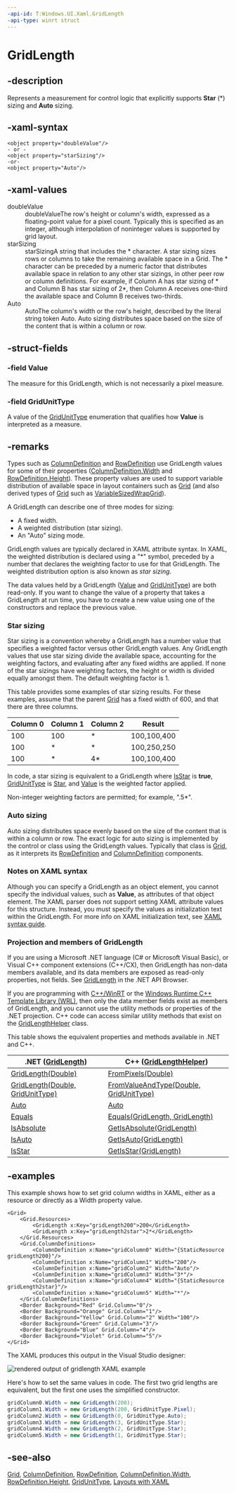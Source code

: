 ```yaml
---
-api-id: T:Windows.UI.Xaml.GridLength
-api-type: winrt struct
---
```


<!-- Structure syntax.
public struct GridLength 
-->

# GridLength

## -description

Represents a measurement for control logic that explicitly supports **Star** (\*) sizing and **Auto** sizing.



## -xaml-syntax

```xaml
<object property="doubleValue"/>
- or -
<object property="starSizing"/>
-or-
<object property="Auto"/>
```

## -xaml-values

<dl><dt>doubleValue</dt><dd>doubleValueThe row's height or column's width, expressed as a floating-point value for a pixel count. Typically this is specified as an integer, although interpolation of noninteger values is supported by grid layout.</dd>
<dt>starSizing</dt><dd>starSizingA string that includes the * character. A star sizing sizes rows or columns to take the remaining available space in a Grid. The * character can be preceded by a numeric factor that distributes available space in relation to any other star sizings, in other peer row or column definitions. For example, if Column A has star sizing of * and Column B has star sizing of 2*, then Column A receives one-third the available space and Column B receives two-thirds.</dd>
<dt>Auto</dt><dd>AutoThe column's width or the row's height, described by the literal string token Auto. Auto sizing distributes space based on the size of the content that is within a column or row.</dd>
</dl>

## -struct-fields

### -field Value

The measure for this GridLength, which is not necessarily a pixel measure.

### -field GridUnitType

A value of the [GridUnitType](gridunittype.md) enumeration that qualifies how **Value** is interpreted as a measure.

## -remarks

Types such as [ColumnDefinition](../windows.ui.xaml.controls/columndefinition.md) and [RowDefinition](../windows.ui.xaml.controls/rowdefinition.md) use GridLength values for some of their properties ([ColumnDefinition.Width](../windows.ui.xaml.controls/columndefinition_width.md) and [RowDefinition.Height](../windows.ui.xaml.controls/rowdefinition_height.md)). These property values are used to support variable distribution of available space in layout containers such as [Grid](../windows.ui.xaml.controls/grid.md) (and also derived types of [Grid](../windows.ui.xaml.controls/grid.md) such as [VariableSizedWrapGrid](../windows.ui.xaml.controls/variablesizedwrapgrid.md)).

A GridLength can describe one of three modes for sizing:

- A fixed width.
- A weighted distribution (star sizing).
- An "Auto" sizing mode.

GridLength values are typically declared in XAML attribute syntax. In XAML, the weighted distribution is declared using a "\*" symbol, preceded by a number that declares the weighting factor to use for that GridLength. The weighted distribution option is also known as *star sizing*.

The data values held by a GridLength ([Value](/uwp/api/windows.ui.xaml.gridlength.value) and [GridUnitType](/uwp/api/windows.ui.xaml.gridlength.gridunittype)) are both read-only. If you want to change the value of a property that takes a GridLength at run time, you have to create a new value using one of the constructors and replace the previous value.

### Star sizing

Star sizing is a convention whereby a GridLength has a number value that specifies a weighted factor versus other GridLength values. Any GridLength values that use star sizing divide the available space, accounting for the weighting factors, and evaluating after any fixed widths are applied. If none of the star sizings have weighting factors, the height or width is divided equally amongst them. The default weighting factor is 1.

This table provides some examples of star sizing results. For these examples, assume that the parent [Grid](../windows.ui.xaml.controls/grid.md) has a fixed width of 600, and that there are three columns.

| Column 0 | Column 1 | Column 2 | Result |
| -------- | -------- | -------- | ------ |
| 100 | 100 | * | 100,100,400 |
| 100 | * | * | 100,250,250 |
| 100 | * | 4* | 100,100,400 |

In code, a star sizing is equivalent to a GridLength where [IsStar](/dotnet/api/windows.ui.xaml.gridlength.isstar?view=dotnet-uwp-10.0&preserve-view=true) is **true**, [GridUnitType](/uwp/api/windows.ui.xaml.gridlength.gridunittype) is [Star](gridunittype.md), and [Value](/uwp/api/windows.ui.xaml.gridlength.value) is the weighted factor applied.

Non-integer weighting factors are permitted; for example, ".5*".

### Auto sizing

Auto sizing distributes space evenly based on the size of the content that is within a column or row. The exact logic for auto sizing is implemented by the control or class using the GridLength values. Typically that class is [Grid](../windows.ui.xaml.controls/grid.md), as it interprets its [RowDefinition](../windows.ui.xaml.controls/rowdefinition.md) and [ColumnDefinition](../windows.ui.xaml.controls/columndefinition.md) components.

### Notes on XAML syntax

Although you can specify a GridLength as an object element, you cannot specify the individual values, such as **Value**, as attributes of that object element. The XAML parser does not support setting XAML attribute values for this structure. Instead, you must specify the values as initialization text within the GridLength. For more info on XAML initialization text, see [XAML syntax guide](/windows/uwp/xaml-platform/xaml-syntax-guide).

### Projection and members of GridLength

If you are using a Microsoft .NET language (C# or Microsoft Visual Basic), or Visual C++ component extensions (C++/CX), then GridLength has non-data members available, and its data members are exposed as read-only properties, not fields. See [GridLength](/dotnet/api/windows.ui.xaml.gridlength?view=dotnet-uwp-10.0&preserve-view=true) in the .NET API Browser.

If you are programming with [C++/WinRT](/windows/uwp/cpp-and-winrt-apis/index) or the [Windows Runtime C++ Template Library (WRL)](/cpp/windows/windows-runtime-cpp-template-library-wrl), then only the data member fields exist as members of GridLength, and you cannot use the utility methods or properties of the .NET projection. C++ code can access similar utility methods that exist on the [GridLengthHelper](gridlengthhelper.md) class.

This table shows the equivalent properties and methods available in .NET and C++.

| .NET ([GridLength](/dotnet/api/windows.ui.xaml.gridlength?view=dotnet-uwp-10.0&preserve-view=true)) | C++ ([GridLengthHelper](gridlengthhelper.md)) |
| ---- | --- |
| [GridLength(Double)](/dotnet/api/windows.ui.xaml.gridlength.-ctor?view=dotnet-uwp-10.0&preserve-view=true#Windows_UI_Xaml_GridLength__ctor_System_Double_) | [FromPixels(Double)](gridlengthhelper_frompixels_1866456731.md) |
| [GridLength(Double, GridUnitType)](/dotnet/api/windows.ui.xaml.gridlength.-ctor?view=dotnet-uwp-10.0&preserve-view=true#Windows_UI_Xaml_GridLength__ctor_System_Double_Windows_UI_Xaml_GridUnitType_) | [FromValueAndType(Double, GridUnitType)](gridlengthhelper_fromvalueandtype_1327023031.md) |
| [Auto](/dotnet/api/windows.ui.xaml.gridlength.auto?view=dotnet-uwp-10.0&preserve-view=true) | [Auto](gridlengthhelper_auto.md) |
| [Equals](/dotnet/api/windows.ui.xaml.gridlength.equals?view=dotnet-uwp-10.0&preserve-view=true) | [Equals(GridLength, GridLength)](gridlengthhelper_equals_1137730706.md) |
| [IsAbsolute](/dotnet/api/windows.ui.xaml.gridlength.isabsolute?view=dotnet-uwp-10.0&preserve-view=true) | [GetIsAbsolute(GridLength)](gridlengthhelper_getisabsolute_1317053469.md) |
| [IsAuto](/dotnet/api/windows.ui.xaml.gridlength.isauto?view=dotnet-uwp-10.0&preserve-view=true) | [GetIsAuto(GridLength)](gridlengthhelper_getisauto_1693944727.md) |
| [IsStar](/dotnet/api/windows.ui.xaml.gridlength.isstar?view=dotnet-uwp-10.0&preserve-view=true) | [GetIsStar(GridLength)](gridlengthhelper_getisstar_1349706545.md) |

## -examples

This example shows how to set grid column widths in XAML, either as a resource or directly as a Width property value.

```xaml
<Grid>
    <Grid.Resources>
        <GridLength x:Key="gridLength200">200</GridLength>
        <GridLength x:Key="gridLength2star">2*</GridLength>
    </Grid.Resources>
    <Grid.ColumnDefinitions>
        <ColumnDefinition x:Name="gridColumn0" Width="{StaticResource gridLength200}"/>
        <ColumnDefinition x:Name="gridColumn1" Width="200"/>
        <ColumnDefinition x:Name="gridColumn2" Width="Auto"/>
        <ColumnDefinition x:Name="gridColumn3" Width="3*"/>
        <ColumnDefinition x:Name="gridColumn4" Width="{StaticResource gridLength2star}"/>
        <ColumnDefinition x:Name="gridColumn5" Width="*"/>
    </Grid.ColumnDefinitions>
    <Border Background="Red" Grid.Column="0"/>
    <Border Background="Orange" Grid.Column="1"/>
    <Border Background="Yellow" Grid.Column="2" Width="100"/>
    <Border Background="Green" Grid.Column="3"/>
    <Border Background="Blue" Grid.Column="4"/>
    <Border Background="Violet" Grid.Column="5"/>
</Grid>
```

The XAML produces this output in the Visual Studio designer:

<img src="images/gridlength.png" alt="rendered output of gridlength XAML example" />

Here's how to set the same values in code. The first two grid lengths are equivalent, but the first one uses the simplified constructor.

```csharp
gridColumn0.Width = new GridLength(200);
gridColumn1.Width = new GridLength(200, GridUnitType.Pixel);
gridColumn2.Width = new GridLength(0, GridUnitType.Auto);
gridColumn3.Width = new GridLength(3, GridUnitType.Star);
gridColumn4.Width = new GridLength(2, GridUnitType.Star);
gridColumn5.Width = new GridLength(1, GridUnitType.Star);
```


## -see-also
[Grid](../windows.ui.xaml.controls/grid.md), [ColumnDefinition](../windows.ui.xaml.controls/columndefinition.md), [RowDefinition](../windows.ui.xaml.controls/rowdefinition.md), [ColumnDefinition.Width](../windows.ui.xaml.controls/columndefinition_width.md), [RowDefinition.Height](../windows.ui.xaml.controls/rowdefinition_height.md), [GridUnitType](gridunittype.md), [Layouts with XAML](/windows/uwp/design/layout/layouts-with-xaml)
